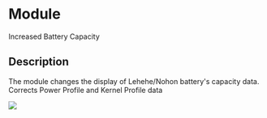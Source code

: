 # Module
Increased Battery Capacity

## Description
The module changes the display of Lehehe/Nohon battery's capacity data.
Corrects Power Profile and Kernel Profile data

![](https://github.com/PycmShoma/IncreasedBatteryCapacity/blob/main/assets/Screenshot_20220516-224830_Device%20Info%20HW.png)


